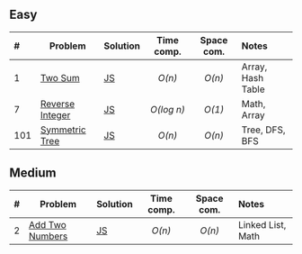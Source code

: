 ## Easy

| #    | Problem                                                           | Solution                    | Time comp. | Space com. | Notes             |
| :--- | ----------------------------------------------------------------- | :-------------------------- | :--------: | :--------: | :---------------- |
| 1    | [Two Sum](https://leetcode.com/problems/two-sum/)                 | [JS](js/two-sum.js)         |   _O(n)_   |   _O(n)_   | Array, Hash Table |
| 7    | [Reverse Integer](https://leetcode.com/problems/reverse-integer/) | [JS](js/reverse-integer.js) | _O(log n)_ |   _O(1)_   | Math, Array       |
| 101  | [Symmetric Tree](https://leetcode.com/problems/symmetric-tree/)   | [JS](js/symmetric-tree.js)  |   _O(n)_   |   _O(n)_   | Tree, DFS, BFS    |


## Medium

| #    | Problem                                                           | Solution                    | Time comp. | Space com. | Notes             |
| :--- | ----------------------------------------------------------------- | :-------------------------- | :--------: | :--------: | :---------------- |
| 2    | [Add Two Numbers](https://leetcode.com/problems/add-two-numbers/) | [JS](js/add-two-numbers.js) |   _O(n)_   |   _O(n)_   | Linked List, Math |